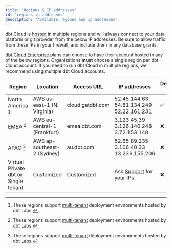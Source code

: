 ```yaml
---
title: "Regions & IP addresses"
id: "regions-ip-addresses"
description: "Available regions and ip addresses"
---
```


dbt Cloud is [hosted](/docs/cloud/about-cloud/architecture) in multiple regions and will always connect to your data platform or git provider from the below IP addresses. Be sure to allow traffic from these IPs in your firewall, and include them in any database grants.

[dbt Cloud Enterprise](https://www.getdbt.com/pricing/) plans can choose to have their account hosted in any of the below regions. Organizations **must** choose a single region per dbt Cloud account. If you need to run dbt Cloud in multiple regions, we recommend using multiple dbt Cloud accounts. 


| Region | Location | Access URL | IP addresses | Developer plan | Team plan | Enterprise plan |
|--------|----------|------------|--------------|-----------------|------------|------------------|
| North America [^1] | AWS us-east-1 (N. Virginia) | cloud.getdbt.com | 52.45.144.63 <br /> 54.81.134.249 <br />52.22.161.231 | ✅ | ✅ | ✅ |
| EMEA [^1] | AWS eu-central-1	(Frankfurt) | emea.dbt.com | 3.123.45.39 <br /> 3.126.140.248 <br /> 3.72.153.148 | ❌ | ❌ | ✅ |
| APAC  [^1] | 	AWS ap-southeast-2  (Sydney)| au.dbt.com | 52.65.89.235 <br /> 3.106.40.33 <br /> 13.239.155.206 <br />| ❌ | ❌ | ✅ |
| Virtual Private dbt or Single tenant | Customized |  Customized | Ask [Support](/guides/legacy/getting-help#dbt-cloud-support) for your IPs | ❌ | ❌ | ✅ |


[^1]: These regions support [multi-tenant](/docs/cloud/about-cloud/tenancy) deployment environments hosted by dbt Labs.
